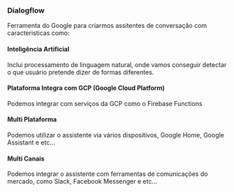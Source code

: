 ### Dialogflow

Ferramenta do Google para criarmos assitentes de conversação com caracteristicas como:

#### Inteligência Artificial
Inclui processamento de linguagem natural, onde vamos conseguir detectar o que usuário pretende dizer de formas diferentes.

#### Plataforma Integra com GCP (Google Cloud Platform)
Podemos integrar com serviços da GCP como o Firebase Functions

#### Multi Plataforma
Podemos utilizar o assistente via vários dispositivos, Google Home, Google Assistant e etc...

#### Multi Canais
Podemos integrar o assistente com ferramentas de comunicações do mercado, como Slack, Facebook Messenger e etc...